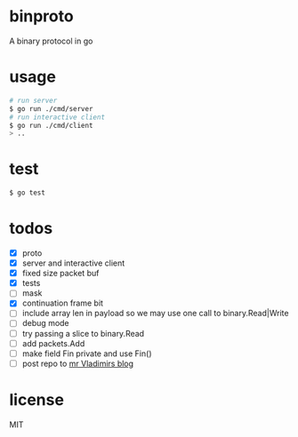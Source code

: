 # binproto
A binary protocol in go

# usage
```bash
# run server
$ go run ./cmd/server
# run interactive client
$ go run ./cmd/client
> ..
```

# test
```bash
$ go test
```

# todos
- [x] proto
- [x] server and interactive client
- [x] fixed size packet buf
- [x] tests
- [ ] mask
- [x] continuation frame bit
- [ ] include array len in payload so we may use one call to binary.Read|Write
- [ ] debug mode
- [ ] try passing a slice to binary.Read
- [ ] add packets.Add
- [ ] make field Fin private and use Fin()
- [ ] post repo to [mr Vladimirs blog](https://medium.com/learning-the-go-programming-language/encoding-data-with-the-go-binary-package-42c7c0eb3e73)

# license
MIT
